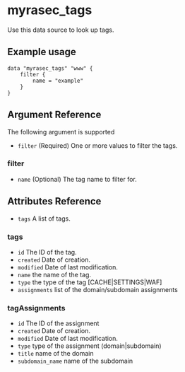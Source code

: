 # myrasec_tags

Use this data source to look up tags.

## Example usage

```hcl
data "myrasec_tags" "www" {
    filter {
        name = "example"
    }
}
```

## Argument Reference

The following argument is supported

* `filter` (Required) One or more values to filter the tags.

### filter
* `name` (Optional) The tag name to filter for.

## Attributes Reference
* `tags` A list of tags.

### tags
* `id` The ID of the tag.
* `created` Date of creation.
* `modified` Date of last modification.
* `name` the name of the tag.
* `type` the type of the tag [CACHE|SETTINGS|WAF]
* `assignments` list of the domain/subdomain assignments

### tagAssignments
* `id` The ID of the assignment
* `created` Date of creation.
* `modified` Date of last modification.
* `type` type of the assignment (domain|subdomain)
* `title` name of the domain
* `subdomain_name` name of the subdomain